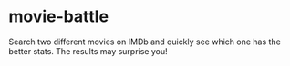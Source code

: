 # movie-battle
Search two different movies on IMDb and quickly see which one has the better stats. The results may surprise you!
